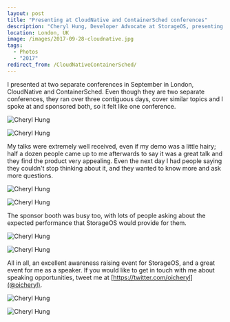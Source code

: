 ```yaml
---
layout: post
title: "Presenting at CloudNative and ContainerSched conferences"
description: "Cheryl Hung, Developer Advocate at StorageOS, presenting at conferences."
location: London, UK
image: /images/2017-09-28-cloudnative.jpg
tags:
  - Photos
  - "2017"
redirect_from: /CloudNativeContainerSched/
---
```


I presented at two separate conferences in September in London, CloudNative and ContainerSched. Even though they are two separate conferences, they ran over three contiguous days, cover similar topics and I spoke at and sponsored both, so it felt like one conference.

![Cheryl Hung]({{site.baseurl}}/images/37092189720_d333715b33_z.jpg)

![Cheryl Hung]({{site.baseurl}}/images/37348196081_5c43e508d8_z.jpg)

My talks were extremely well received, even if my demo was a little hairy; half a dozen people came up to me afterwards to say it was a great talk and they find the product very appealing. Even the next day I had people saying they couldn't stop thinking about it, and they wanted to know more and ask more questions.

![Cheryl Hung]({{site.baseurl}}/images/37318528012_de22e198c4_z.jpg)

![Cheryl Hung]({{site.baseurl}}/images/37308395506_0be242d4a2_z.jpg)

The sponsor booth was busy too, with lots of people asking about the expected performance that StorageOS would provide for them.

![Cheryl Hung]({{site.baseurl}}/images/DK6ExEgW0AMlTuw.jpg)

![Cheryl Hung]({{site.baseurl}}/images/37099610950_cbc7c0f47a_z.jpg)

All in all, an excellent awareness raising event for StorageOS, and a great event for me as a speaker. If you would like to get in touch with me about speaking opportunities, tweet me at [https://twitter.com/oicheryl](@oicheryl).

![Cheryl Hung]({{site.baseurl}}/images/37318526162_a8220cafe4_z.jpg)

![Cheryl Hung]({{site.baseurl}}/images/37348200931_11827b677d_z.jpg)
